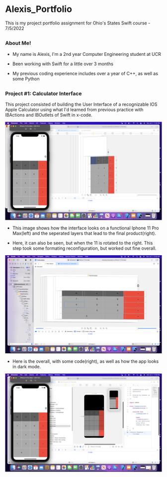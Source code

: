 # Alexis_Portfolio


This is my project portfolio assignment for Ohio's States Swift course - 7/5/2022

##

### __About Me!__


* My name is Alexis, I'm a 2nd year Computer Engineering student at UCR

* Been working with Swift for a little over 3 months

* My previous coding experience includes over a year of C++, as well as some Python

##

### __Project #1: Calculator Interface__


This project consisted of building the User Interface of a recognizable IOS Apple Calculator using what I'd learned from previous practice with IBActions and IBOutlets of Swift in x-code.


![](https://github.com/AlexNix02/Alex.is_Portolio/blob/main/images/Screen%20Shot%202022-07-02%20at%2011.52.42%20PM.png)


* This image shows how the interface looks on a functional Iphone 11 Pro Max(left) and the seperated layers that lead to the final product(right).


* Here, it can also be seen, but when the 11 is rotated to the right. This step took some formating reconfiguration, but worked out fine overall. 


![](https://github.com/AlexNix02/Alex.is_Portolio/blob/main/images/Screen%20Shot%202022-07-03%20at%2012.00.32%20AM.png)


* Here is the overall, with some code(right), as well as how the app looks in dark mode.
        
        
![](https://github.com/AlexNix02/Alex.is_Portolio/blob/main/images/Screen%20Shot%202022-07-02%20at%2011.55.42%20PM.png)

###
